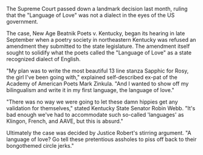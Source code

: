 The Supreme Court passed down a landmark decision last month, ruling that the "Language of Love" was not a dialect in the eyes of the US government.

The case, New Age Beatnik Poets v. Kentucky, began its hearing in late September when a poetry society in northeastern Kentucky was refused an amendment they submitted to the state legislature. The amendment itself sought to solidify what the poets called the "Language of Love" as a state recognized dialect of English.

"My plan was to write the most beautiful 13 line stanza Sapphic for Rosy, the girl I've been going with," explained self-described ex-pat of the Academy of American Poets Mark Zinkula. "And I wanted to show off my bilingualism and write it in my first language, the language of love."

"There was no way we were going to let these damn hippies get any validation for themselves," stated Kentucky State Senator Robin Webb. "It's bad enough we've had to accommodate such so-called 'languages' as Klingon, French, and AAVE, but this is absurd."

Ultimately the case was decided by Justice Robert's stirring argument. "A language of love? Go tell these pretentious assholes to piss off back to their bongothemed circle jerks."
